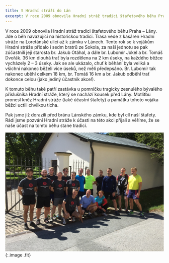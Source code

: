 ```yaml
---
title: S Hradní stráží do Lán 
excerpt: V roce 2009 obnovila Hradní stráž tradici štafetového běhu Praha – Lány. Jde o běh navazující na historickou tradici.
---
```


V roce 2009 obnovila Hradní stráž tradici štafetového běhu Praha – Lány. Jde o běh navazující na historickou tradici. Trasa vede z kasáren Hradní stráže na Loretánské ulici až k zámku v Lánech. Tento rok se k vojákům Hradní stráže přidalo i sedm bratrů ze Sokola, za naši jednotu se pak zúčastnili její starosta br. Jakub Otáhal, a dále br. Lubomír Jokel a br. Tomáš Dvořák. 36 km dlouhá trať byla rozdělena na 2 km úseky, na každého běžce vycházely 2 – 3 úseky. Jak se ale ukázalo, chuť k běhání byla veliká a všichni nakonec běželi více úseků, než měli předepsáno. Br. Lubomír tak nakonec uběhl celkem 18 km, br. Tomáš 16 km a br. Jakub odběhl trať dokonce celou (jako jediný účastník akce!).

K tomuto běhu také patří zastávka u pomníčku tragicky zesnulého bývalého příslušníka Hradní stráže, který se nachází kousek před Lány. Motlitbu pronesl kněz Hradní stráže (také účastní štafety) a památku tohoto vojáka běžci uctili chvilkou ticha.

Pak jsme již dorazili před bránu Lánského zámku, kde byl cíl naší štafety. Rádi jsme pozvání Hradní stráže k účasti na této akci přijali a věříme, že se naše účast na tomto běhu stane tradicí.

![](/images/2015-09-04-prazsky-hrad-lany.jpg){:.image .fit}

